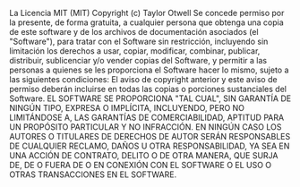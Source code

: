 La Licencia MIT (MIT)
Copyright (c) Taylor Otwell
Se concede permiso por la presente, de forma gratuita, a cualquier persona que obtenga una copia de este software y de los archivos de documentación asociados (el "Software"), para tratar con el Software sin restricción, incluyendo sin limitación los derechos a usar, copiar, modificar, combinar, publicar, distribuir, sublicenciar y/o vender copias del Software, y permitir a las personas a quienes se les proporciona el Software hacer lo mismo, sujeto a las siguientes condiciones:
El aviso de copyright anterior y este aviso de permiso deberán incluirse en todas las copias o porciones sustanciales del Software.
EL SOFTWARE SE PROPORCIONA "TAL CUAL", SIN GARANTÍA DE NINGÚN TIPO, EXPRESA O
IMPLÍCITA, INCLUYENDO, PERO NO LIMITÁNDOSE A, LAS GARANTÍAS DE COMERCIABILIDAD,
APTITUD PARA UN PROPÓSITO PARTICULAR Y NO INFRACCIÓN. EN NINGÚN CASO LOS
AUTORES O TITULARES DE DERECHOS DE AUTOR SERÁN RESPONSABLES DE CUALQUIER RECLAMO,
DAÑOS U OTRA RESPONSABILIDAD, YA SEA EN UNA ACCIÓN DE CONTRATO, DELITO O DE OTRA 
MANERA, QUE SURJA DE, DE O FUERA DE O EN CONEXIÓN CON EL SOFTWARE O EL USO O 
OTRAS TRANSACCIONES EN EL SOFTWARE.